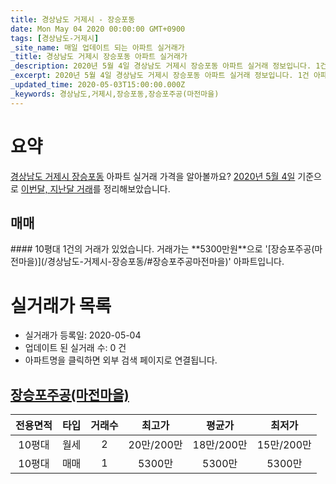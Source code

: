 ```yaml
---
title: 경상남도 거제시 - 장승포동
date: Mon May 04 2020 00:00:00 GMT+0900
tags: [경상남도-거제시]
_site_name: 매일 업데이트 되는 아파트 실거래가
_title: 경상남도 거제시 장승포동 아파트 실거래가
_description: 2020년 5월 4일 경상남도 거제시 장승포동 아파트 실거래 정보입니다. 1건 아파트 정보가 있습니다.
_excerpt: 2020년 5월 4일 경상남도 거제시 장승포동 아파트 실거래 정보입니다. 1건 아파트 정보가 있습니다.
_updated_time: 2020-05-03T15:00:00.000Z
_keywords: 경상남도,거제시,장승포동,장승포주공(마전마을)
---
```





# 요약
<ins>경상남도 거제시 장승포동</ins> 아파트 실거래 가격을 알아볼까요? <ins>2020년 5월 4일</ins> 기준으로 <ins>이번달, 지난달 거래</ins>를 정리해보았습니다.

## 매매
<div class="container">
<div class="twelve columns" markdown="1">
#### 10평대
1건의 거래가 있었습니다. 거래가는 **5300만원**으로 '[장승포주공(마전마을)](/경상남도-거제시-장승포동/#장승포주공마전마을)' 아파트입니다.
</div>
</div>



# 실거래가 목록
- 실거래가 등록일: 2020-05-04
- 업데이트 된 실거래 수: 0 건
- 아파트명을 클릭하면 외부 검색 페이지로 연결됩니다.

## [장승포주공(마전마을)](#장승포주공마전마을)

|전용면적|타입|거래수|최고가|평균가|최저가|
|:---:|:---:|:---:|:---:|:---:|:---:|
|10평대|<span class="deal-type-3">월세</span>|2|20만/200만|18만/200만|15만/200만|
|10평대|<span class="deal-type-1">매매</span>|1|5300만|5300만|5300만|

<br/>



